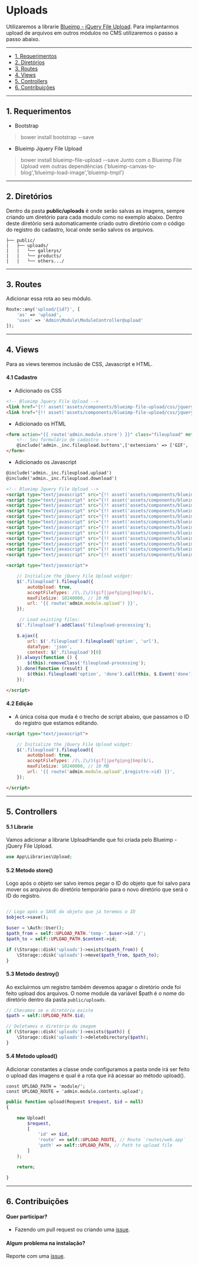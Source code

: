 
# Uploads

Utilizaremos a librarie [Blueimp - jQuery File Upload](https://github.com/blueimp/jQuery-File-Upload).
Para implantarmos upload de arquivos em outros módulos no CMS utilizaremos o passo a passo abaixo.


-----

* [1. Requerimentos](#requerimentos)
* [2. Diretórios](#diretorios)
* [3. Routes](#routes)
* [4. Views](#views)
* [5. Controllers](#controllers)
* [6. Contribuições](#contribuicoes)


-----

<a name="requerimentos"></a>
## 1. Requerimentos

- Bootstrap
> bower install bootstrap --save

- Blueimp Jquery File Upload
> bower install blueimp-file-upload --save
Junto com o Blueimp File Upload vem outras dependências ('blueimp-canvas-to-blog','blueimp-load-image','blueimp-tmpl')



-----

<a name="diretorios"></a>
## 2. Diretórios

Dentro da pasta **public/uploads** é onde serão salvas as imagens, sempre criando um diretório para cada modulo como no exemplo abaixo. Dentro deste diretório será automaticamente criado outro diretório com o código do registro do cadastro, local onde serão salvos os arquivos.

```
├── public/
|	├── uploads/
|   |	└── gallerys/
|   |	└── products/
|   |	└── others.../
```


-----

<a name="routes"></a>
## 3. Routes

Adicionar essa rota ao seu módulo.

```php
Route::any('upload/{id?}', [
    'as' => 'upload',
    'uses' => 'Admin\Module\ModuleController@upload'
]);
```

-----
<a name="views"></a>
## 4. Views

Para as views teremos inclusão de CSS, Javascript e HTML.

#### 4.1 Cadastro

* Adicionado os CSS
```html
<!-- Blueimp Jquery File Upload -->
<link href="{!! asset('assets/components/blueimp-file-upload/css/jquery.fileupload.css') !!}" rel="stylesheet">
<link href="{!! asset('assets/components/blueimp-file-upload/css/jquery.fileupload-ui.css') !!}" rel="stylesheet">
```

* Adicionado os HTML
```html
<form action="{{ route('admin.module.store') }}" class="fileupload" method="post" enctype="multipart/form-data">
	<!-- Seu formulário de cadastro -->
    @include('admin._inc.fileupload.buttons',['extensions' => ['GIF', 'JPG', 'JPEG', 'PNG']]) 
</form>
```

* Adicionado os Javascript
```html
@include('admin._inc.fileupload.upload')
@include('admin._inc.fileupload.download')

<!-- Blueimp Jquery File Upload -->
<script type="text/javascript" src="{!! asset('assets/components/blueimp-file-upload/js/vendor/jquery.ui.widget.js') !!}"></script>
<script type="text/javascript" src="{!! asset('assets/components/blueimp-tmpl/js/tmpl.min.js') !!}"></script>
<script type="text/javascript" src="{!! asset('assets/components/blueimp-load-image/js/load-image.all.min.js') !!}"></script>
<script type="text/javascript" src="{!! asset('assets/components/blueimp-canvas-to-blob/js/canvas-to-blob.min.js') !!}"></script>
<script type="text/javascript" src="{!! asset('assets/components/blueimp-file-upload/js/jquery.iframe-transport.js') !!}"></script>
<script type="text/javascript" src="{!! asset('assets/components/blueimp-file-upload/js/jquery.fileupload.js') !!}"></script>
<script type="text/javascript" src="{!! asset('assets/components/blueimp-file-upload/js/jquery.fileupload-process.js') !!}"></script>
<script type="text/javascript" src="{!! asset('assets/components/blueimp-file-upload/js/jquery.fileupload-image.js') !!}"></script>
<script type="text/javascript" src="{!! asset('assets/components/blueimp-file-upload/js/jquery.fileupload-audio.js') !!}"></script>
<script type="text/javascript" src="{!! asset('assets/components/blueimp-file-upload/js/jquery.fileupload-video.js') !!}"></script>
<script type="text/javascript" src="{!! asset('assets/components/blueimp-file-upload/js/jquery.fileupload-validate.js') !!}"></script>
<script type="text/javascript" src="{!! asset('assets/components/blueimp-file-upload/js/jquery.fileupload-ui.js') !!}"></script>

<script type="text/javascript">

    // Initialize the jQuery File Upload widget:
    $('.fileupload').fileupload({
        autoUpload: true,
        acceptFileTypes: /(\.|\/)(gif|jpe?g|png|bmp)$/i,
        maxFileSize: 10240000, // 10 MB
        url: '{{ route('admin.module.upload') }}',
    });

     // Load existing files:
    $('.fileupload').addClass('fileupload-processing');

    $.ajax({
        url: $('.fileupload').fileupload('option', 'url'),
        dataType: 'json',
        context: $('.fileupload')[0]
    }).always(function () {
        $(this).removeClass('fileupload-processing');
    }).done(function (result) {
        $(this).fileupload('option', 'done').call(this, $.Event('done'), {result: result});
    });

</script>
```



#### 4.2 Edição

* A única coisa que muda é o trecho de script abaixo, que passamos o ID do registro que estamos editando.

```html
<script type="text/javascript">

    // Initialize the jQuery File Upload widget:
    $('.fileupload').fileupload({
        autoUpload: true,
        acceptFileTypes: /(\.|\/)(gif|jpe?g|png|bmp)$/i,
        maxFileSize: 10240000, // 10 MB
        url: '{{ route('admin.module.upload',$registro->id) }}',
    });

</script>
```

-----
<a name="controllers"></a>
## 5. Controllers

#### 5.1 Librarie
Vamos adicionar a librarie UploadHandle que foi criada pelo Blueimp - jQuery File Upload.

```php
use App\Libraries\Upload;
```

#### 5.2 Metodo store()
Logo após o objeto ser salvo iremos pegar o ID do objeto que foi salvo para mover os arquivos do diretório temporário para o novo diretório que será o ID do registro.

```php

// Logo após o SAVE do objeto que já teremos o ID
$object->save();

$user = \Auth::User();
$path_from = self::UPLOAD_PATH.'temp-'.$user->id.'/';
$path_to = self::UPLOAD_PATH.$content->id;

if (\Storage::disk('uploads')->exists($path_from)) {
    \Storage::disk('uploads')->move($path_from, $path_to);
}

```

#### 5.3 Metodo destroy()
Ao excluirmos um registro também devemos apagar o diretório onde foi feito upload dos arquivos. O nome module da variável $path é o nome do diretório dentro da pasta `public/uploads`.

```php
// Checamos se o diretório existe
$path = self::UPLOAD_PATH.$id;

// Deletamos o diretório da imagem
if (\Storage::disk('uploads')->exists($path)) {
    \Storage::disk('uploads')->deleteDirectory($path);
}
```

#### 5.4 Metodo upload()

Adicionar constantes a classe onde configuramos a pasta onde irá ser feito o upload das imagens e qual é a rota que irá acessar ao método upload().

```
const UPLOAD_PATH = 'module/';
const UPLOAD_ROUTE = 'admin.modulo.contents.upload';
```


```php
public function upload(Request $request, $id = null)
{

    new Upload(
        $request,
        [
            'id' => $id,
            'route' => self::UPLOAD_ROUTE, // Route `routes/web.app`
            'path' => self::UPLOAD_PATH, // Path to upload file
        ]
    );

    return;

}

```


------------------------

<a name="contribuicoes"></a>
## 6. Contribuições

#### Quer participar?
- Fazendo um pull request ou criando uma [issue](https://github.com/odirleiborgert/borgert-cms/issues).

#### Algum problema na instalação?
Reporte com uma [issue](https://github.com/odirleiborgert/borgert-cms/issues).



